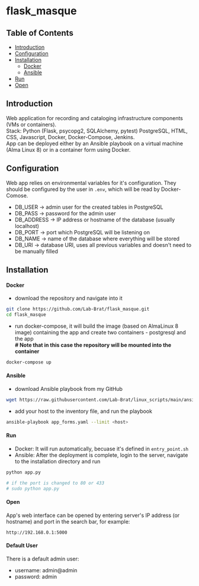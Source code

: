 # flask_masque

## Table of Contents
- [Introduction](#introduction)
- [Configuration](#configuration)
- [Installation](#installation)
  - [Docker](#docker)
  - [Ansible](#ansible)
- [Run](#run)
- [Open](#open)

## Introduction
Web application for recording and cataloging infrastructure components (VMs or containers).  
Stack: Python (Flask, psycopg2, SQLAlchemy, pytest) PostgreSQL, HTML, CSS, Javascript, Docker, Docker-Compose, Jenkins.  
App can be deployed either by an Ansible playbook on a virtual machine (Alma Linux 8) or in a container form using Docker.  

## Configuration
Web app relies on environmental variables for it's configuration. They should be configured by the user in ```.env```, which will be read by Docker-Comose.
* DB_USER -> admin user for the created tables in PostgreSQL
* DB_PASS -> password for the admin user
* DB_ADDRESS -> IP address or hostname of the database (usually localhost)
* DB_PORT -> port which PostgreSQL will be listening on
* DB_NAME -> name of the database where everything will be stored
* DB_URI -> database URI, uses all previous variables and doesn't need to be manually filled

## Installation
#### Docker
* download the repository and navigate into it
```bash
git clone https://github.com/Lab-Brat/flask_masque.git
cd flask_masque
```
* run docker-compose, it will build the image (based on AlmaLinux 8 image) containing the app and create two containers - postgresql and the app  
**\# Note that in this case the repository will be mounted into the container**
```bash
docker-compose up
```

#### Ansible
* download Ansible playbook from my GitHub
```bash
wget https://raw.githubusercontent.com/Lab-Brat/linux_scripts/main/ansible/app_forms.yaml
```
* add your host to the inventory file, and run the playbook 
```bash
ansible-playbook app_forms.yaml --limit <host>
```

#### Run
* Docker: It will run automatically, becuase it's defined in ```entry_point.sh```
* Ansible: After the deployment is complete, login to the server, navigate to the installation directory and run 
```bash
python app.py

# if the port is changed to 80 or 433
# sudo python app.py
```

#### Open
App's web interface can be opened by entering server's IP address (or hostname) and port in the search bar, for example:
```
http://192.168.0.1:5000
```

#### Default User
There is a default admin user:
* username: admin@admin
* password: admin
